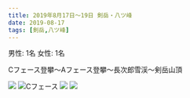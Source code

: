 ```yaml
---
title: 2019年8月17日〜19日 剣岳・八ツ峰
date: 2019-08-17
tags: [剣岳,八ツ峰]
---
```


男性: 1名
女性: 1名

Cフェース登攀〜Aフェース登攀〜長次郎雪渓〜剣岳山頂

![](/2019/08/17/20190817/1.jpg)
![Cフェース](/2019/08/17/20190817/2.jpg)
![](/2019/08/17/20190817/3.jpg)
![](/2019/08/17/20190817/4.jpg)
